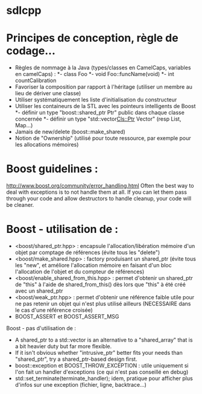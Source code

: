 sdlcpp
======

# Principes de conception, règle de codage...

* Règles de nommage à la Java (types/classes en CamelCaps, variables en camelCaps) :
*- class Foo
*- void Foo::funcName(void)
*- int countCalibration
* Favoriser la composition par rapport à l'héritage (utiliser un membre au lieu de dériver une classe)
* Utiliser systématiquement les liste d'initialisation du constructeur
* Utiliser les containeurs de la STL avec les pointeurs intelligents de Boost
*- définir un type "boost::shared_ptr<Cls> Ptr" public dans chaque classe concernée
*- définir un type "std::vector<Cls::Ptr> Vector" (resp List, Map...)
* Jamais de new/delete (boost::make_shared)
* Notion de "Ownership" (utilisé pour toute ressource, par exemple pour les allocations mémoires)

# Boost guidelines :
http://www.boost.org/community/error_handling.html
Often the best way to deal with exceptions is to not handle them at all. If you can let them pass through your code and allow destructors to handle cleanup, your code will be cleaner.

# Boost - utilisation de :
- <boost/shared_ptr.hpp> : encapsule l'allocation/libération mémoire d'un objet par comptage de références (évite tous les "delete")
- <boost/make_shared.hpp> : factory produisant un shared_ptr (évite tous les "new", et améliore l'allocation mémoire en faisant d'un bloc l'allocation de l'objet et du compteur de références)
- <boost/enable_shared_from_this.hpp> : permet d'obtenir un shared_ptr de "this" à l'aide de shared_from_this() dès lors que "this" à été créé avec un shared_ptr
- <boost/weak_ptr.hpp> : permet d'obtenir une référence faible utile pour ne pas retenir un objet qui n'est plus utilisé ailleurs (NECESSAIRE dans le cas d'une référence croisée)  
- BOOST_ASSERT et BOOST_ASSERT_MSG

Boost - pas d'utilisation de :
- A shared_ptr to a std::vector is an alternative to a "shared_array" that is a bit heavier duty but far more flexible.
- If it isn't obvious whether "intrusive_ptr" better fits your needs than "shared_ptr", try a shared_ptr-based design first.
- boost::exception et BOOST_THROW_EXCEPTION : utile uniquement si l'on fait un handler d'exceptions (ce qui n'est pas conseillé en debug)
- std::set_terminate(terminate_handler); idem, pratique pour afficher plus d'infos sur une exception (fichier, ligne, backtrace...)
